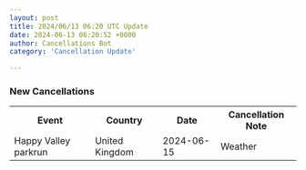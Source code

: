 ```yaml
---
layout: post
title: 2024/06/13 06:20 UTC Update
date: 2024-06-13 06:20:52 +0000
author: Cancellations Bot
category: 'Cancellation Update'

---
```


<h3>New Cancellations</h3>
<div class='hscrollable'>
<table style='width: 100%'>
    <tr>
        <th>Event</th>
        <th>Country</th>
        <th>Date</th>
        <th>Cancellation Note</th>
    </tr>
    <tr>
        <td>Happy Valley parkrun</td>
        <td>United Kingdom</td>
        <td>2024-06-15</td>
        <td>Weather</td>
    </tr>
</table>
</div>
